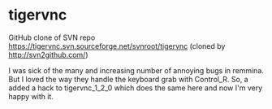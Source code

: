 tigervnc
========

GitHub clone of SVN repo https://tigervnc.svn.sourceforge.net/svnroot/tigervnc (cloned by http://svn2github.com/)

I was sick of the many and increasing number of annoying bugs in remmina.
But I loved the way they handle the keyboard grab with Control_R. So, a added a hack to tigervnc_1_2_0 which does the same here and now I'm very happy with it.
